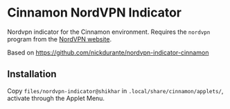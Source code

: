 # Cinnamon NordVPN Indicator

Nordvpn indicator for the Cinnamon environment.
Requires the ```nordvpn``` program from the [NordVPN website](https://nordvpn.com/download/).

Based on https://github.com/nickdurante/nordvpn-indicator-cinnamon 

## Installation

Copy ```files/nordvpn-indicator@shikhar``` in ```.local/share/cinnamon/applets/```, activate through the Applet Menu.
